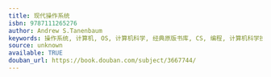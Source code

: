 ```yaml
---
title: 现代操作系统
isbn: 9787111265276
author: Andrew S.Tanenbaum
keywords: 操作系统, 计算机, OS, 计算机科学, 经典原版书库, CS, 编程, 计算机科学技术
source: unknown
available: TRUE
douban_url: https://book.douban.com/subject/3667744/
---
```

